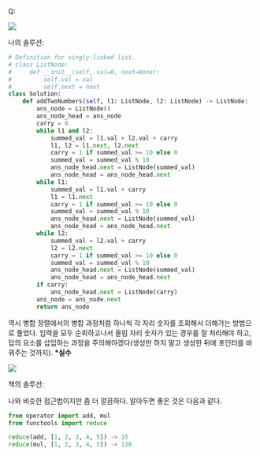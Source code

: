Q:

![](C:\Users\LAB\Desktop\2(1).JPG)



나의 솔루션:

```python 
# Definition for singly-linked list.
# class ListNode:
#     def __init__(self, val=0, next=None):
#         self.val = val
#         self.next = next
class Solution:
    def addTwoNumbers(self, l1: ListNode, l2: ListNode) -> ListNode:
        ans_node = ListNode()
        ans_node_head = ans_node
        carry = 0
        while l1 and l2:
            summed_val = l1.val + l2.val + carry
            l1, l2 = l1.next, l2.next
            carry = 1 if summed_val >= 10 else 0
            summed_val = summed_val % 10
            ans_node_head.next = ListNode(summed_val)
            ans_node_head = ans_node_head.next
        while l1:
            summed_val = l1.val + carry
            l1 = l1.next
            carry = 1 if summed_val >= 10 else 0
            summed_val = summed_val % 10
            ans_node_head.next = ListNode(summed_val)
            ans_node_head = ans_node_head.next
        while l2:
            summed_val = l2.val + carry
            l2 = l2.next
            carry = 1 if summed_val >= 10 else 0
            summed_val = summed_val % 10
            ans_node_head.next = ListNode(summed_val)
            ans_node_head = ans_node_head.next
        if carry:
            ans_node_head.next = ListNode(carry)
        ans_node = ans_node.next
        return ans_node
```

역시 병합 정렬에서의 병합 과정처럼 하나씩 각 자리 숫자를 조회해서 더해가는 방법으로 풀었다. 입력을 모두 순회하고나서 올림 자리 숫자가 있는 경우를 잘 처리해야 하고, 답의 요소를 삽입하는 과정을 주의해야겠다(생성만 하지 말고 생성한 뒤에 포인터를 바꿔주는 것까지). <b>*실수</b>



![](C:\Users\LAB\Desktop\2(2).JPG)



책의 솔루션:

나와 비슷한 접근법이지만 좀 더 깔끔하다. 알아두면 좋은 것은 다음과 같다. 

```python 
from operator import add, mul
from functools import reduce

reduce(add, [1, 2, 3, 4, 5]) -> 15
reduce(mul, [1, 2, 3, 4, 5]) -> 120
```

